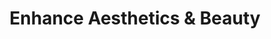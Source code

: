---
title: "Enhance Aesthetics & Beauty"
url: /east-grinstead/enhance-aesthetics-and-beauty/
shop: beauty
---